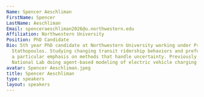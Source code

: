 ```yaml
---
Name: Spencer Aeschliman
FirstName: Spencer
LastName: Aeschliman
Email: spenceraeschliman2026@u.northwestern.edu
Affiliation: Northwestern University
Position: PhD Candidate
Bio: 5th year PhD candidate at Northwestern University working under Professor Amanda
  Stathopoulos. Studying changing transit ridership behaviors and preferences, with
  a particular emphasis on methods that handle uncertainty. Previously at Argonne
  National Lab doing agent-based modeling of electric vehicle charging behavior.
avatar: Spencer Aeschliman.jpeg
title: Spencer Aeschliman
type: speakers
layout: speakers
---
```

